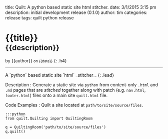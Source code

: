 title:       Quilt: A python based static site html stitcher.
date:        3/1/2015 3:15 pm
description: initial development release (0.1.0)
author:      tim
categories:  release
tags:        quilt
             python
             release

# {{title}} <br><small>{{description}}</small>
by {{author}} <small>on {{date}}</small>
{: .h4}
****************************************************************************************************************

<div id="post" markdown="1">
A `python` based static site `html` _stitcher_.
{: .lead}

Description
:  Generate a static site via `python` from content-only `.html` and `.md` pages that are _stitched_ together  along with patch (e.g. `nav.html`, `footer.html`) files onto a main site `quilt.html` file.  

Code Examples
 : Quilt a site located at `path/to/site/source/files`.
```
:::python
from quilt.Quilting import QuiltingRoom

q = QuiltingRoom('path/to/site/source/files')
q.quilt()
```
</div>
